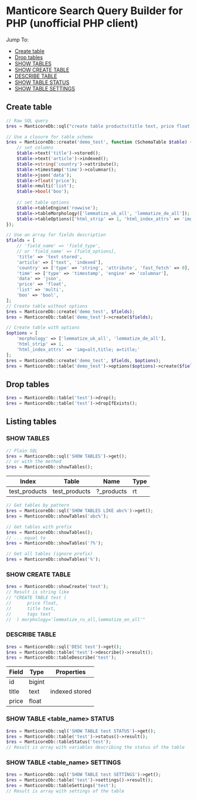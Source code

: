 # Manticore Search Query Builder for PHP (unofficial PHP client)

Jump To:
* [Create table](#create-table)
* [Drop tables](#drop-tables)
* [SHOW TABLES](#show-tables)
* [SHOW CREATE TABLE](#show-create-table)
* [DESCRIBE TABLE](#describe-table)
* [SHOW TABLE STATUS](#show-table--tablename--status)
* [SHOW TABLE SETTINGS](#show-table--tablename--settings)

## Create table

```php
// Raw SQL query
$res = ManticoreDb::sql("create table products(title text, price float engine='columnar') engine='rowwise'")->exec();

// Use a closure for table schema
$res = ManticoreDb::create('demo_test', function (SchemaTable $table) {
    // set columns
    $table->text('title')->stored();
    $table->text('article')->indexed();
    $table->string('country')->attribute();
    $table->timestamp('time')->columnar();
    $table->json('data');
    $table->float('price');
    $table->multi('list');
    $table->bool('boo');
    
    // set table options
    $table->tableEngine('rowwise');
    $table->tableMorphology(['lemmatize_uk_all', 'lemmatize_de_all']);
    $table->tableOptions(['html_strip' => 1, 'html_index_attrs' => 'img=alt,title; a=title;']);
});

// Use an array for fields description
$fields = [
    // 'field_name' => 'field_type',
    // or 'field_name' => [field_options],
    'title' => 'text stored',
    'article' => ['text', 'indexed'],
    'country' => ['type' => 'string', 'attribute', 'fast_fetch' => 0],
    'time' => ['type' => 'timestamp', 'engine' => 'columnar'],
    'data' => 'json',
    'price' => 'float',
    'list' => 'multi',
    'boo' => 'bool',
];
// Create table without options
$res = ManticoreDb::create('demo_test', $fields);
$res = ManticoreDb::table('demo_test')->create($fields);

// Create table with options
$options = [
    'morphology' => ['lemmatize_uk_all', 'lemmatize_de_all'],
    'html_strip' => 1, 
    'html_index_attrs' => 'img=alt,title; a=title;'
];
$res = ManticoreDb::create('demo_test', $fields, $options);
$res = ManticoreDb::table('demo_test')->options($options)->create($fields);
```

## Drop tables

```php
$res = ManticoreDb::table('test')->drop();
$res = ManticoreDb::table('test')->dropIfExists();

```

## Listing tables

### SHOW TABLES

```php
// Plain SQL
$res = ManticoreDb::sql('SHOW TABLES')->get();
// or with the method
$res = ManticoreDb::showTables();
```
| Index         | Table         | Name        | Type |
|---------------|---------------|-------------|------|
| test_products | test_products |  ?_products | rt   |


```php
// Get tables by pattern
$res = ManticoreDb::sql('SHOW TABLES LIKE abc%')->get();
$res = ManticoreDb::showTables('abc%');

// Get tables with prefix
$res = ManticoreDb::showTables();
// ... equal to
$res = ManticoreDb::showTables('?%');

// Get all tables (ignore prefix)
$res = ManticoreDb::showTables('%');
```

### SHOW CREATE TABLE

```php
$res = ManticoreDb::showCreate('test');
// Result is string like
// "CREATE TABLE test (
//      price float,
//      title text,
//      tags text
//  ) morphology='lemmatize_ru_all,lemmatize_en_all'"
```

### DESCRIBE TABLE

```php
$res = ManticoreDb::sql('DESC test')->get();
$res = ManticoreDb::table('test')->describe()->result();
$res = ManticoreDb::tableDescribe('test');
```
| Field   | Type     | Properties     |
|---------|----------|----------------|
| id      | bigint   |                |
| title   | text     | indexed stored |
| price   | float    |                |

### SHOW TABLE <table_name> STATUS

```php
$res = ManticoreDb::sql('SHOW TABLE test STATUS')->get();
$res = ManticoreDb::table('test')->status()->result();
$res = ManticoreDb::tableStatus('test');
// Result is array with variables describing the status of the table 
```

### SHOW TABLE <table_name> SETTINGS

```php
$res = ManticoreDb::sql('SHOW TABLE test SETTINGS')->get();
$res = ManticoreDb::table('test')->settings()->result();
$res = ManticoreDb::tableSettings('test');
// Result is array with settings of the table 
```
